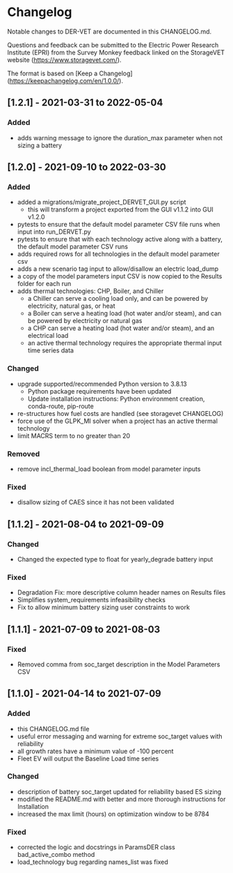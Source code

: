 # Changelog
Notable changes to DER-VET are documented in this CHANGELOG.md.

Questions and feedback can be submitted to the Electric Power Research Institute (EPRI) from the Survey Monkey feedback linked on the StorageVET website (https://www.storagevet.com/).

The format is based on [Keep a Changelog] (https://keepachangelog.com/en/1.0.0/).

## [1.2.1] - 2021-03-31 to 2022-05-04
### Added
- adds warning message to ignore the duration_max parameter when not sizing a battery

## [1.2.0] - 2021-09-10 to 2022-03-30
### Added
- added a migrations/migrate_project_DERVET_GUI.py script
  - this will transform a project exported from the GUI v1.1.2 into GUI v1.2.0
- pytests to ensure that the default model parameter CSV file runs when input into run_DERVET.py
- pytests to ensure that with each technology active along with a battery, the default model parameter CSV runs
- adds required rows for all technologies in the default model parameter csv
- adds a new scenario tag input to allow/disallow an electric load_dump
- a copy of the model parameters input CSV is now copied to the Results folder for each run
- adds thermal technologies: CHP, Boiler, and Chiller
  - a Chiller can serve a cooling load only, and can be powered by electricity, natural gas, or heat
  - a Boiler can serve a heating load (hot water and/or steam), and can be powered by electricity or natural gas
  - a CHP can serve a heating load (hot water and/or steam), and an electrical load
  - an active thermal technology requires the appropriate thermal input time series data

### Changed
- upgrade supported/recommended Python version to 3.8.13
  - Python package requirements have been updated
  - Update installation instructions: Python environment creation, conda-route, pip-route
- re-structures how fuel costs are handled (see storagevet CHANGELOG)
- force use of the GLPK_MI solver when a project has an active thermal technology
- limit MACRS term to no greater than 20

### Removed
- remove incl_thermal_load boolean from model parameter inputs

### Fixed
- disallow sizing of CAES since it has not been validated

## [1.1.2] - 2021-08-04 to 2021-09-09
### Changed
- Changed the expected type to float for yearly_degrade battery input

### Fixed
- Degradation Fix: more descriptive column header names on Results files
- Simplifies system_requirements infeasibility checks
- Fix to allow minimum battery sizing user constraints to work

## [1.1.1] - 2021-07-09 to 2021-08-03
### Fixed
- Removed comma from soc_target description in the Model Parameters CSV

## [1.1.0] - 2021-04-14 to 2021-07-09
### Added
- this CHANGELOG.md file
- useful error messaging and warning for extreme soc_target values with reliability
- all growth rates have a minimum value of -100 percent
- Fleet EV will output the Baseline Load time series

### Changed
- description of battery soc_target updated for reliability based ES sizing
- modified the README.md with better and more thorough instructions for Installation
- increased the max limit (hours) on optimization window to be 8784

### Fixed
- corrected the logic and docstrings in ParamsDER class bad_active_combo method
- load_technology bug regarding names_list was fixed

